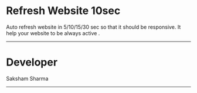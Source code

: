 # Refresh Website 10sec
Auto refresh website in 5/10/15/30 sec so that it should be responsive.
It help your website to be always active .
***************************

# Developer
Saksham Sharma<br>
****************************

